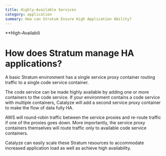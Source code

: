```yaml
---
title: Highly-Available Services
category: application
summary: How can Stratum Ensure High Application Ability?
---
```


**High-Availabili
# How does Stratum manage HA applications?

A basic Stratum environment has a single service proxy container routing traffic to a single code service container.

The code service can be made highly available by adding one or more containers to the code service. If your environment contains a code service with multiple containers, Catalyze will add a second service proxy container to make the flow of data fully HA.

AWS will round-robin traffic between the service proxies and re-route traffic if one of the proxies goes down. More importantly, the service proxy containers themselves will route traffic only to available code service containers.

Catalyze can easily scale these Stratum resources to accommodate increased application load as well as achieve high availability.
